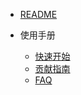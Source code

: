- [README](README.md)


- 使用手册
  - [快速开始](source/quickstart.md)
  - [贡献指南](source/contribution.md)
  - [FAQ](source/faq.md)
